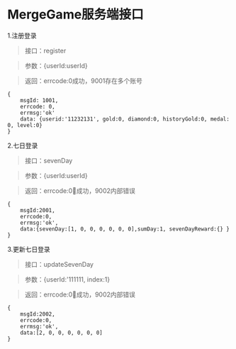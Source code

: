 MergeGame服务端接口
======
1.注册登录

>接口：register

>参数：{userId:userId}

>返回：errcode:0成功，9001存在多个账号

    {
        msgId: 1001,
        errcode: 0,
        errmsg:'ok'
        data: {userid:'11232131', gold:0, diamond:0, historyGold:0, medal: 0, level:0}
    }



2.七日登录

>接口：sevenDay

>参数：{userId:userId}

>返回：errcode:0成功，9002内部错误

    {
        msgId:2001,
        errcode:0,
        errmsg:'ok',
        data:{sevenDay:[1, 0, 0, 0, 0, 0, 0],sumDay:1, sevenDayReward:{} }
    }


3.更新七日登录

>接口：updateSevenDay

>参数：{userId:'111111, index:1}

>返回：errcode:0成功，9002内部错误

    {
        msgId:2002,
        errcode:0,
        errmsg:'ok',
        data:[2, 0, 0, 0, 0, 0, 0] 
    }


